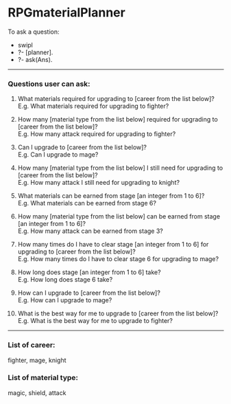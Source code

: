 # RPGmaterialPlanner

To ask a question: 
* swipl 
* ?- [planner].
* ?- ask(Ans).

---

### Questions user can ask:
1. What materials required for upgrading to [career from the list below]?
<br />E.g. What materials required for upgrading to fighter?

2. How many [material type from the list below] required for upgrading to [career from the list below]?
<br />E.g. How many attack required for upgrading to fighter?


3. Can I upgrade to [career from the list below]?
<br />E.g. Can I upgrade to mage?


4. How many [material type from the list below] I still need for upgrading to [career from the list below]?
<br />E.g. How many attack I still need for upgrading to knight?


5. What materials can be earned from stage [an integer from 1 to 6]?
<br/> E.g. What materials can be earned from stage 6?


6. How many [material type from the list below] can be earned from stage [an integer from 1 to 6]?
<br/>E.g. How many attack can be earned from stage 3?


7. How many times do I have to clear stage [an integer from 1 to 6] for upgrading to [career from the list below]?
<br/>E.g. How many times do I have to clear stage 6 for upgrading to mage?


8. How long does stage [an integer from 1 to 6] take?
<br/>E.g. How long does stage 6 take?

9. How can I upgrade to [career from the list below]?
<br/>E.g. How can I upgrade to mage?

10. What is the best way for me to upgrade to [career from the list below]?
<br/>E.g. What is the best way for me to upgrade to fighter?

---

### List of career: 
fighter, mage, knight

### List of material type: 
magic, shield, attack

